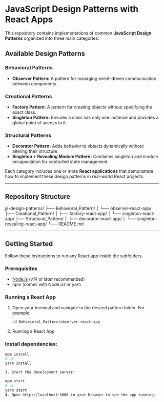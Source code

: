 # JavaScript Design Patterns with React Apps

This repository contains implementations of common **JavaScript Design Patterns** organized into three main categories:
## Available Design Patterns

### Behavioral Patterns
- **Observer Pattern:** A pattern for managing event-driven communication between components.

### Creational Patterns
- **Factory Pattern:** A pattern for creating objects without specifying the exact class.
- **Singleton Pattern:** Ensures a class has only one instance and provides a global point of access to it.

### Structural Patterns
- **Decorator Pattern:** Adds behavior to objects dynamically without altering their structure.
- **Singleton + Revealing Module Pattern:** Combines singleton and module encapsulation for controlled state management.


Each category includes one or more **React applications** that demonstrate how to implement these design patterns in real-world React projects.

---

## Repository Structure

js-design-patterns/
├── Behavioral_Pattern/
│   └── observer-react-app/
├── Creational_Pattern/
│   ├── factory-react-app/
│   └── singleton-react-app/
├── Structural_Pattern/
│   ├── decorator-react-app/
│   └── singleton-revealing-react-app/
└── README.md


---

## Getting Started

Follow these instructions to run any React app inside the subfolders.

### Prerequisites

- [Node.js](https://nodejs.org/en/download/) (v14 or later recommended)
- npm (comes with Node.js) or yarn

### Running a React App

1. Open your terminal and navigate to the desired pattern folder. For example:

   ```bash
   cd Behavioral_Pattern/observer-react-app

2. Running a React App

### Install dependencies:

```bash
npm install
# or
yarn install

3. Start the development server:

npm start
# or
yarn start
4. Open http://localhost:3000 in your browser to see the app running.